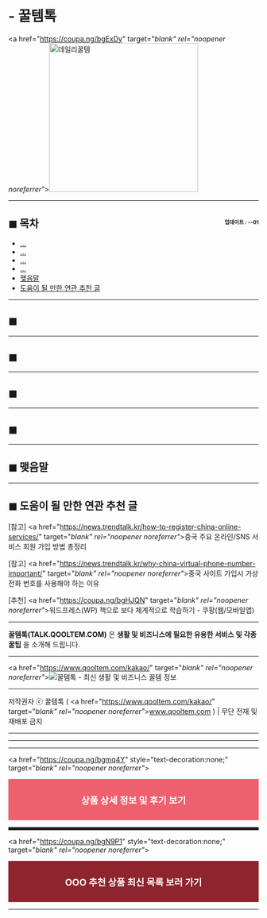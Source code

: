 #  - 꿀템톡

<a href="https://coupa.ng/bgExDy" target="_blank" rel="noopener noreferrer"_><img src="https://hellotblog.files.wordpress.com/2019/02/qooltem-china-usim-500x500.png" style="width:300px; height:auto;" alt="데일리꿀템"></a>

<!-- <a name="index"></a> -->
***
## ◼︎ 목차 <span style="font-size:0.5em; float:right; padding:0.5em 0 0;"><i class="fas fa-clock"></i> 업데이트 : <span class="post-year"></span>-<span class="post-month-digits"></span>-01</span>

- [...](#index-00)
- [...](#index-01)
- [...](#index-02)
- [...](#index-03)
- [맺음말](#index-epilogue)
- [도움이 될 만한 연관 추천 글](#recommendation)

<!-- <a name="index-00"></a> -->
***
## ◼︎

<!-- <a name="index-01"></a> -->
***
## ◼︎

<!-- <a name="index-02"></a> -->
***
## ◼︎

<!-- <a name="index-03"></a> -->
***
## ◼︎

<!-- <a name="index-epilogue"></a> -->
***
## ◼︎ 맺음말




<!-- <a name="recommendation"></a> -->
***
## ◼︎ 도움이 될 만한 연관 추천 글

[참고] <a href="https://news.trendtalk.kr/how-to-register-china-online-services/" target="_blank" rel="noopener noreferrer"_>중국 주요 온라인/SNS 서비스 회원 가입 방법 총정리</a>

[참고] <a href="https://news.trendtalk.kr/why-china-virtual-phone-number-important/" target="_blank" rel="noopener noreferrer"_>중국 사이트 가입시 가상 전화 번호를 사용해야 하는 이유</a>

[추천] <a href="https://coupa.ng/bgHJQN" target="_blank" rel="noopener noreferrer"_>워드프레스(WP) 책으로 보다 체계적으로 학습하기 - 쿠팡(웹/모바일앱)</a>

***
**꿀템톡(TALK.QOOLTEM.COM)** 은 **생활 및 비즈니스에 필요한 유용한 서비스 및 각종 꿀팁** 을 소개해 드립니다.

***
<a href="https://www.qooltem.com/kakao/" target="_blank" rel="noopener noreferrer"_>![꿀템톡 - 최신 생활 및 비즈니스 꿀템 정보](https://hellotblog.files.wordpress.com/2019/02/qooltem-logo-round-01-150x150.png)</a>

***
저작권자 ⓒ 꿀템톡 ( <a href="https://www.qooltem.com/kakao/" target="_blank" rel="noopener noreferrer"_>www.qooltem.com</a> ) | 무단 전재 및 재배포 금지

***
***
***
<a href="https://coupa.ng/bgmq4Y" style="text-decoration:none;" target="_blank" rel="noopener noreferrer"_>
  <div style="text-align: center; color: #fff; background-color: #ee606e; padding: 2em;">
    <span style="font-size: 14pt; font-weight:bold;">상품 상세 정보 및 후기&nbsp;보기</span>
  </div>
</a>

<hr style="padding: 0.2em;">

<a href="https://coupa.ng/bgN9P1" style="text-decoration:none;" target="_blank" rel="noopener noreferrer"_>
  <div style="text-align: center; color: #fff; background-color: #8e242e; padding: 2em;">
    <span style="font-size: 14pt; font-weight:bold;">OOO 추천 상품 최신 목록 보러 가기</span>
  </div>
</a>

***
